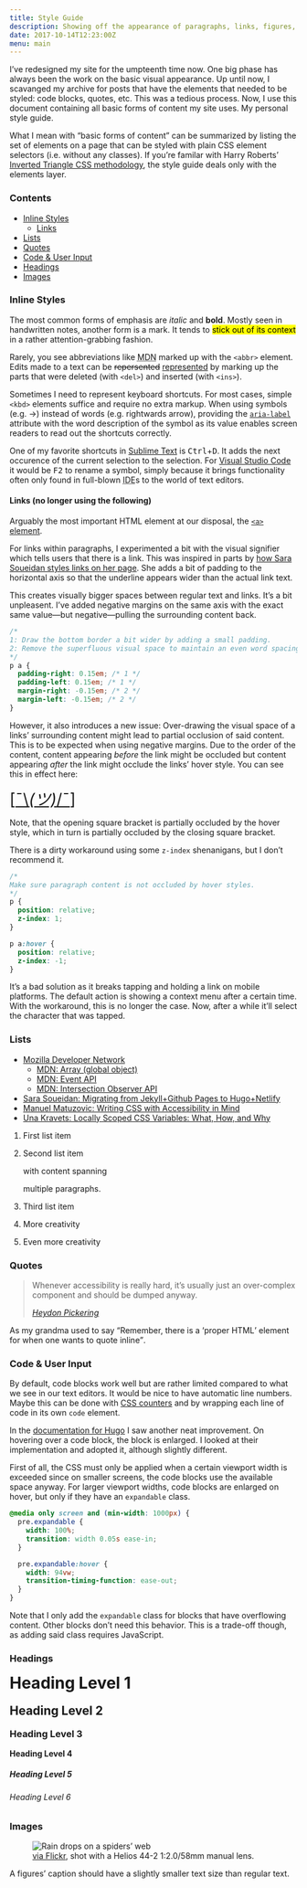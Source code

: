 ```yaml
---
title: Style Guide
description: Showing off the appearance of paragraphs, links, figures, code blocks etc. in a small style guide.
date: 2017-10-14T12:23:00Z
menu: main
---
```

I’ve redesigned my site for the umpteenth time now. One big phase has always been the work on the basic visual appearance.
Up until now, I scavanged my archive for posts that have the elements that needed to be styled: code blocks, quotes, etc. This was a tedious process. Now, I use this document containing all basic forms of content my site uses. My personal style guide.

What I mean with “basic forms of content” can be summarized by listing the set of elements on a page that can be styled with plain CSS element selectors (i.e. without any classes). If you’re familar with Harry Roberts’ [Inverted Triangle CSS methodology](http://www.creativebloq.com/web-design/manage-large-css-projects-itcss-101517528), the style guide deals only with the elements layer.



### Contents

- [Inline Styles](#inline-styles)
  - [Links](#links)
- [Lists](#lists)
- [Quotes](#quotes)
- [Code & User Input](#code-user-input)
- [Headings](#headings)
- [Images](#images)



### Inline Styles

The most common forms of emphasis are *italic* and **bold**. Mostly seen in handwritten notes, another form is a mark. It tends to <mark>stick out of its context</mark> in a rather attention-grabbing fashion.

Rarely, you see abbreviations like <abbr title="Mozilla Developer Network">MDN</abbr> marked up with the `<abbr>` element. Edits made to a text can be <del>repersented</del> <ins>represented</ins> by marking up the parts that were deleted (with `<del>`) and inserted (with `<ins>`).

Sometimes I need to represent keyboard shortcuts. For most cases, simple `<kbd>` elements suffice and require no extra markup. When using symbols (e.g. →) instead of words (e.g. rightwards arrow), providing the [`aria-label`](https://developer.mozilla.org/en-US/docs/Web/Accessibility/ARIA/ARIA_Techniques/Using_the_aria-label_attribute) attribute with the word description of the symbol as its value enables screen readers to read out the shortcuts correctly.

One of my favorite shortcuts in [Sublime Text](https://sublimetext.com) is <kbd>Ctrl</kbd>+<kbd>D</kbd>. It adds the next occurence of the current selection to the selection. For [Visual Studio Code](https://code.visualstudio.com) it would be <kbd>F2</kbd> to rename a symbol, simply because it brings functionality often only found in full-blown <abbr title="Integrated Development Environment">IDE</abbr>s to the world of text editors.



#### Links (no longer using the following)

Arguably the most important HTML element at our disposal, the [`<a>` element](https://developer.mozilla.org/en-US/docs/Web/HTML/Element/a).

For links within paragraphs, I experimented a bit with the visual signifier which tells users that there is a link. This was inspired in parts by [how Sara Soueidan styles links on her page](http://www.sarasoueidan.com). She adds a bit of padding to the horizontal axis so that the underline appears wider than the actual link text.

This creates visually bigger spaces between regular text and links. It’s a bit unpleasent. I’ve added negative margins on the same axis with the exact same value—but negative—pulling the surrounding content back.

```css
/*
1: Draw the bottom border a bit wider by adding a small padding.
2: Remove the superfluous visual space to maintain an even word spacing.
*/
p a {
  padding-right: 0.15em; /* 1 */
  padding-left: 0.15em; /* 1 */
  margin-right: -0.15em; /* 2 */
  margin-left: -0.15em; /* 2 */
}
```

However, it also introduces a new issue: Over-drawing the visual space of a links’ surrounding content might lead to partial occlusion of said content. This is to be expected when using negative margins. Due to the order of the content, content appearing *before* the link might be occluded but content appearing *after* the link might occlude the links’ hover style. You can see this in effect here:

<span style="font-size: 2em;">[<a href="#">¯\\_(ツ)_/¯</a>]</span>

Note, that the opening square bracket is partially occluded by the hover style, which in turn is partially occluded by the closing square bracket.

There is a dirty workaround using some `z-index` shenanigans, but I don’t recommend it.

```css
/*
Make sure paragraph content is not occluded by hover styles.
*/
p {
  position: relative;
  z-index: 1;
}

p a:hover {
  position: relative;
  z-index: -1;
}
```

It’s a bad solution as it breaks tapping and holding a link on mobile platforms. The default action is showing a context menu after a certain time. With the workaround, this is no longer the case. Now, after a while it’ll select the character that was tapped.



### Lists

- [Mozilla Developer Network](https://developer.mozilla.org/en-US/)
  - [MDN: Array (global object)](https://developer.mozilla.org/en-US/docs/Web/JavaScript/Reference/Global_Objects/Array)
  - [MDN: Event API](https://developer.mozilla.org/en-US/docs/Web/API/Event)
  - [MDN: Intersection Observer API](https://developer.mozilla.org/en-US/docs/Web/API/Intersection_Observer_API)
- [Sara Soueidan: Migrating from Jekyll+Github Pages to Hugo+Netlify](http://www.sarasoueidan.com/blog/jekyll-ghpages-to-hugo-netlify/)
- [Manuel Matuzovic: Writing CSS with Accessibility in Mind](https://medium.com/@matuzo/writing-css-with-accessibility-in-mind-8514a0007939)
- [Una Kravets: Locally Scoped CSS Variables: What, How, and Why](https://una.im/local-css-vars/)

1. First list item
2. Second list item

    with content spanning

    multiple paragraphs.

3. Third list item
  1. More creativity
  2. Even more creativity



### Quotes

<blockquote>
  <p>Whenever accessibility is really hard, it’s usually just an over-complex component and should be dumped anyway.</p>
  <cite><a href="https://twitter.com/heydonworks/status/914879392391852033">Heydon Pickering</a></cite>
</blockquote>

As my grandma used to say <q>Remember, there is a <q>proper HTML</q> element for when one wants to quote inline</q>.



### Code & User Input

By default, code blocks work well but are rather limited compared to what we see in our text editors. It would be nice to have automatic line numbers. Maybe this can be done with [CSS counters](https://developer.mozilla.org/en-US/docs/Web/CSS/CSS_Lists_and_Counters/Using_CSS_counters) and by wrapping each line of code in its own `code` element.

In the [documentation for Hugo](https://gohugo.io/templates/lists/#example-list-templates) I saw another neat improvement. On hovering over a code block, the block is enlarged. I looked at their implementation and adopted it, although slightly different.

First of all, the CSS must only be applied when a certain viewport width is exceeded since on smaller screens, the code blocks use the available space anyway. For larger viewport widths, code blocks are enlarged on hover, but only if they have an `expandable` class.

```css
@media only screen and (min-width: 1000px) {
  pre.expandable {
    width: 100%;
    transition: width 0.05s ease-in;
  }

  pre.expandable:hover {
    width: 94vw;
    transition-timing-function: ease-out;
  }
}
```

Note that I only add the `expandable` class for blocks that have overflowing content. Other blocks don’t need this behavior. This is a trade-off though, as adding said class requires JavaScript.



### Headings

<h1 style="margin-top: 0;">Heading Level 1</h1>

<h2 style="margin-top: 0;">Heading Level 2</h2>

<h3 style="margin-top: 0;">Heading Level 3</h3>

<h4 style="margin-top: 0;">Heading Level 4</h4>

<h5 style="margin-top: 0;">Heading Level 5</h5>

<h6 style="margin-top: 0;">Heading Level 6</h6>



### Images

<figure>
  <img src="https://c1.staticflickr.com/9/8675/30106830192_086f433ab8_k.jpg" alt="Rain drops on a spiders’ web">
  <figcaption>
    <a href="https://www.flickr.com/photos/kleinfreund/29739015432">via Flickr</a>, shot with a Helios 44-2 1:2.0/58mm manual lens.
  </figcaption>
</figure>

A figures’ caption should have a slightly smaller text size than regular text.
